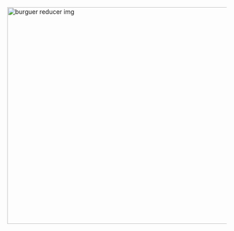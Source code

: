 
<a href="https://hamburguer-buy-redux-refactor.vercel.app" target="blank">
<img align="center" src="https://res.cloudinary.com/dzjytwhrg/image/upload/v1669655082/workshopfinal4_kki2zu.png" alt="burguer reducer img" height="500" width="700" />  
 </a>
